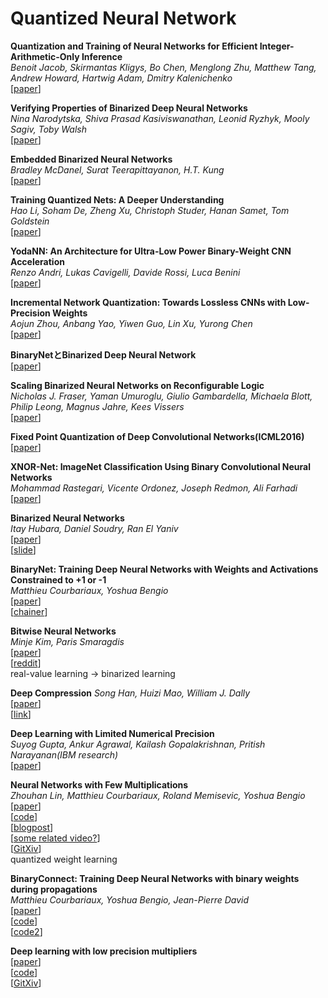 # Quantized Neural Network
**Quantization and Training of Neural Networks for Efficient Integer-Arithmetic-Only Inference**  
*Benoit Jacob, Skirmantas Kligys, Bo Chen, Menglong Zhu, Matthew Tang, Andrew Howard, Hartwig Adam, Dmitry Kalenichenko*  
[[paper](https://arxiv.org/abs/1712.05877)]  

**Verifying Properties of Binarized Deep Neural Networks**  
*Nina Narodytska, Shiva Prasad Kasiviswanathan, Leonid Ryzhyk, Mooly Sagiv, Toby Walsh*  
[[paper](https://arxiv.org/abs/1709.06662)]  

**Embedded Binarized Neural Networks**  
*Bradley McDanel, Surat Teerapittayanon, H.T. Kung*  
[[paper](https://arxiv.org/abs/1709.02260v1)]  

**Training Quantized Nets: A Deeper Understanding**  
*Hao Li, Soham De, Zheng Xu, Christoph Studer, Hanan Samet, Tom Goldstein*  
[[paper](https://arxiv.org/abs/1706.02379)]  

**YodaNN: An Architecture for Ultra-Low Power Binary-Weight CNN Acceleration**  
*Renzo Andri, Lukas Cavigelli, Davide Rossi, Luca Benini*  
[[paper](https://arxiv.org/abs/1606.05487v2)]  

**Incremental Network Quantization: Towards Lossless CNNs with Low-Precision Weights**  
*Aojun Zhou, Anbang Yao, Yiwen Guo, Lin Xu, Yurong Chen*  
[[paper](https://arxiv.org/abs/1702.03044)]  

**BinaryNetとBinarized Deep Neural Network**  
[[paper](https://tkng.org/b/2016/02/12/binarynet-and-binarized-neural-network/)]  

**Scaling Binarized Neural Networks on Reconfigurable Logic**  
*Nicholas J. Fraser, Yaman Umuroglu, Giulio Gambardella, Michaela Blott, Philip Leong, Magnus Jahre, Kees Vissers*  
[[paper](https://arxiv.org/abs/1701.03400)]  

**Fixed Point Quantization of Deep Convolutional Networks(ICML2016)**  
[[paper](http://jmlr.org/proceedings/papers/v48/linb16.pdf)]  

**XNOR-Net: ImageNet Classification Using Binary Convolutional Neural Networks**  
*Mohammad Rastegari, Vicente Ordonez, Joseph Redmon, Ali Farhadi*  
[[paper](http://arxiv.org/abs/1603.05279)]  

**Binarized Neural Networks**  
*Itay Hubara, Daniel Soudry, Ran El Yaniv*  
[[paper](http://arxiv.org/abs/1602.02505)]  
[[slide](https://www.slideshare.net/shotarosano5/binarized-neural-networks?ref=https://www.rco.recruit.co.jp/career/engineer/blog/nipsicdm2016yomi/)]  

**BinaryNet: Training Deep Neural Networks with Weights and Activations Constrained to +1 or -1**  
*Matthieu Courbariaux, Yoshua Bengio*  
[[paper](http://arxiv.org/abs/1602.02830)]  
[[chainer](https://github.com/hillbig/binary_net)]  

**Bitwise Neural Networks**  
*Minje Kim, Paris Smaragdis*  
[[paper](http://arxiv.org/abs/1601.06071)]  
[[reddit](https://www.reddit.com/r/MachineLearning/comments/42tfjw/bitwise_neural_networks/)]  
real-value learning -> binarized learning

**Deep Compression**
*Song Han, Huizi Mao, William J. Dally*  
[[paper](http://arxiv.org/abs/1510.00149)]  
[[link](http://web.stanford.edu/class/ee380/Abstracts/160106-slides.pdf)]  

**Deep Learning with Limited Numerical Precision**  
*Suyog Gupta, Ankur Agrawal, Kailash Gopalakrishnan, Pritish Narayanan(IBM research)*  
[[paper](http://jmlr.org/proceedings/papers/v37/gupta15.pdf)]  

**Neural Networks with Few Multiplications**  
*Zhouhan Lin, Matthieu Courbariaux, Roland Memisevic, Yoshua Bengio*  
[[paper](http://arxiv.org/abs/1510.03009)]  
[[code](https://github.com/MatthieuCourbariaux/BinaryConnect)]  
[[blogpost](http://nuit-blanche.blogspot.jp/2015/10/neural-networks-with-few.html)]  
[[some related video?](https://www.youtube.com/watch?v=DleXA5ADG78)]  
[[GitXiv](http://gitxiv.com/posts/FE8DeEN97Z6GR5Kvq/neural-networks-with-few-multiplications)]  
quantized weight learning

**BinaryConnect: Training Deep Neural Networks with binary weights during propagations**  
*Matthieu Courbariaux, Yoshua Bengio, Jean-Pierre David*  
[[paper](http://arxiv.org/abs/1511.00363)]  
[[code](https://github.com/hantek/BinaryConnect)]  
[[code2](https://github.com/hantek/binary_conv)]  

**Deep learning with low precision multipliers**  
[[paper](http://arxiv.org/abs/1412.7024)]  
[[code](https://github.com/MatthieuCourbariaux/deep-learning-multipliers)]  
[[GitXiv](http://gitxiv.com/posts/tmytRaBgBahjC7Y4G/low-precision-storage-for-deep-learning)]  


